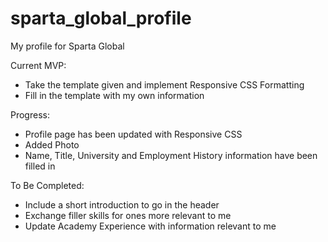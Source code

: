 # sparta_global_profile
My profile for Sparta Global

Current MVP:
* Take the template given and implement Responsive CSS Formatting
* Fill in the template with my own information

Progress:
* Profile page has been updated with Responsive CSS
* Added Photo
* Name, Title, University and Employment History information have been filled in


To Be Completed:
* Include a short introduction to go in the header
* Exchange filler skills for ones more relevant to me
* Update Academy Experience with information relevant to me
